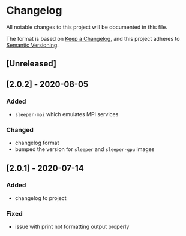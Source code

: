 # Changelog
All notable changes to this project will be documented in this file.

The format is based on [Keep a Changelog](https://keepachangelog.com/en/1.0.0/),
and this project adheres to [Semantic Versioning](https://semver.org/spec/v2.0.0.html).

## [Unreleased]

## [2.0.2] - 2020-08-05
### Added
- `sleeper-mpi` which emulates MPI services

### Changed
- changelog format
- bumped the version for `sleeper` and `sleeper-gpu` images

## [2.0.1] - 2020-07-14
### Added
- changelog to project

### Fixed
- issue with print not formatting output properly

